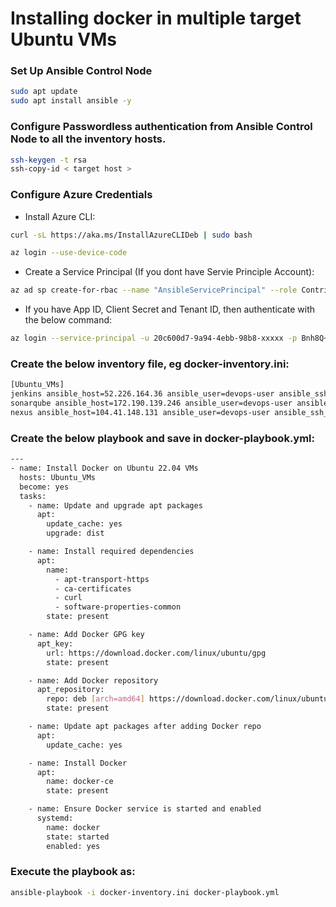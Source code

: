 # Installing docker in multiple target Ubuntu VMs 

### Set Up Ansible Control Node
```bash
sudo apt update
sudo apt install ansible -y
```

### Configure Passwordless authentication from Ansible Control Node to all the inventory hosts.
```bash
ssh-keygen -t rsa
ssh-copy-id < target host >
```
### Configure Azure Credentials
 - Install Azure CLI:
 ```bash
 curl -sL https://aka.ms/InstallAzureCLIDeb | sudo bash
 ```
 ```bash
 az login --use-device-code
 ```
 - Create a Service Principal (If you dont have Servie Principle Account):
 ```bash
 az ad sp create-for-rbac --name "AnsibleServicePrincipal" --role Contributor --scopes /subscriptions/abcd-xxxx
 ```

 - If you have App ID, Client Secret and Tenant ID, then authenticate with the below command:
 ```bash
 az login --service-principal -u 20c600d7-9a94-4ebb-98b8-xxxxx -p Bnh8Q~nvPP1VZ9bwomSO5vpTlwYW5jxxxxxx --tenant 84f1e4ea-8554-43e1-8709-f0bxxxxxxx
 ```

### Create the below inventory file, eg docker-inventory.ini:
```bash
[Ubuntu_VMs]
jenkins ansible_host=52.226.164.36 ansible_user=devops-user ansible_ssh_common_args='-o StrictHostKeyChecking=no'
sonarqube ansible_host=172.190.139.246 ansible_user=devops-user ansible_ssh_common_args='-o StrictHostKeyChecking=no'
nexus ansible_host=104.41.148.131 ansible_user=devops-user ansible_ssh_common_args='-o StrictHostKeyChecking=no'
```
### Create the below playbook and save in docker-playbook.yml:
```bash
---
- name: Install Docker on Ubuntu 22.04 VMs
  hosts: Ubuntu_VMs
  become: yes
  tasks:
    - name: Update and upgrade apt packages
      apt:
        update_cache: yes
        upgrade: dist

    - name: Install required dependencies
      apt:
        name:
          - apt-transport-https
          - ca-certificates
          - curl
          - software-properties-common
        state: present

    - name: Add Docker GPG key
      apt_key:
        url: https://download.docker.com/linux/ubuntu/gpg
        state: present

    - name: Add Docker repository
      apt_repository:
        repo: deb [arch=amd64] https://download.docker.com/linux/ubuntu focal stable
        state: present

    - name: Update apt packages after adding Docker repo
      apt:
        update_cache: yes

    - name: Install Docker
      apt:
        name: docker-ce
        state: present

    - name: Ensure Docker service is started and enabled
      systemd:
        name: docker
        state: started
        enabled: yes
```

### Execute the playbook as:
```bash
ansible-playbook -i docker-inventory.ini docker-playbook.yml
```